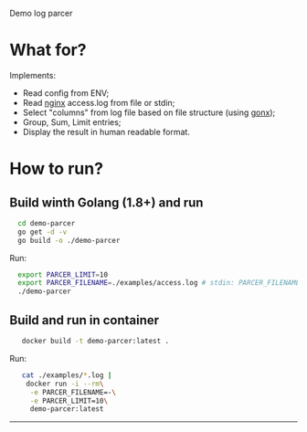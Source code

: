 Demo log parcer

# What for?

Implements:
 - Read config from ENV;
 - Read [nginx][link_nginx_home] access.log from file or stdin;
 - Select "columns" from log file based on file structure (using [gonx][link_gonx_home]);
 - Group, Sum, Limit entries;
 - Display the result in human readable format.

# How to run?

## Build winth Golang (1.8+) and run

```bash
  cd demo-parcer
  go get -d -v
  go build -o ./demo-parcer
```

Run:

```bash
  export PARCER_LIMIT=10
  export PARCER_FILENAME=./examples/access.log # stdin: PARCER_FILENAME=-
  ./demo-parcer
```

## Build and run in container

```bash
   docker build -t demo-parcer:latest .
```

Run:

```bash
   cat ./examples/*.log |
    docker run -i --rm\
     -e PARCER_FILENAME=-\
     -e PARCER_LIMIT=10\
     demo-parcer:latest
```

---
[link_nginx_home]:https://nginx.org/
[link_gonx_home]:https://github.com/satyrius/gonx
